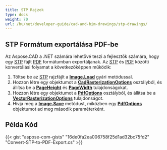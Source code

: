 ```yaml
---
title: STP Rajzok
type: docs
weight: 70
url: /hu/net/developer-guide/cad-and-bim-drawings/stp-drawings/
---
```


## **STP Formátum exportálása PDF-be**

Az Aspose.CAD a .NET számára lehetővé teszi a fejlesztők számára, hogy egy [STP](https://docs.fileformat.com/3d/stp/) fájlt [PDF](https://docs.fileformat.com/pdf/) formátumban exportáljanak. Az [STP](https://docs.fileformat.com/3d/stp/) és [PDF](https://docs.fileformat.com/pdf/) közötti konvertálási folyamat a következőképpen működik:

1. Töltse be az [STP](https://docs.fileformat.com/3d/stp/) rajzfájlt a [**Image.Load**](https://reference.aspose.com/cad/net/aspose.cad.image/load/methods/2) gyári metódussal.
1. Hozzon létre egy objektumot a [**CadRasterizationOptions**](https://reference.aspose.com/cad/net/aspose.cad.imageoptions/cadrasterizationoptions) osztályból, és állítsa be a [**PageHeight**](https://reference.aspose.com/cad/net/aspose.cad.imageoptions/vectorrasterizationoptions/properties/pageheight) és [**PageWidth**](https://reference.aspose.com/cad/net/aspose.cad.imageoptions/vectorrasterizationoptions/properties/pagewidth) tulajdonságokat.
1. Hozzon létre egy objektumot a [**PdfOptions**](https://reference.aspose.com/cad/net/aspose.cad.imageoptions/pdfoptions) osztályból, és állítsa be a [**VectorRasterizationOptions**](https://reference.aspose.com/cad/net/aspose.cad.imageoptions/vectorrasterizationoptions) tulajdonságot.
1. Hívja meg a [**Image.Save**](https://reference.aspose.com/cad/net/aspose.cad/image/methods/save/index) metódust, miközben egy [**PdfOptions**](https://reference.aspose.com/cad/net/aspose.cad.imageoptions/pdfoptions) objektumot ad meg második paraméterként.

## Példa Kód

{{< gist "aspose-com-gists" "16de0fa2ea006758f25d1ad32bc75fd2" "Convert-STP-to-PDF-Export.cs" >}}
